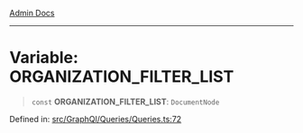 [Admin Docs](/)

***

# Variable: ORGANIZATION\_FILTER\_LIST

> `const` **ORGANIZATION\_FILTER\_LIST**: `DocumentNode`

Defined in: [src/GraphQl/Queries/Queries.ts:72](https://github.com/PalisadoesFoundation/talawa-admin/blob/main/src/GraphQl/Queries/Queries.ts#L72)
